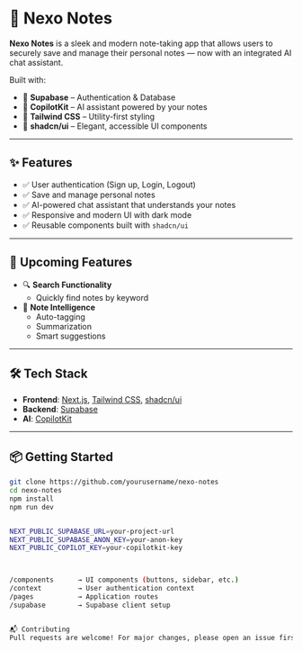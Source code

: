# 📓 Nexo Notes

**Nexo Notes** is a sleek and modern note-taking app that allows users to securely save and manage their personal notes — now with an integrated AI chat assistant.

Built with:

- 🧠 **Supabase** – Authentication & Database  
- 🤖 **CopilotKit** – AI assistant powered by your notes  
- 🎨 **Tailwind CSS** – Utility-first styling  
- 🧩 **shadcn/ui** – Elegant, accessible UI components

---

## ✨ Features

- ✅ User authentication (Sign up, Login, Logout)
- ✅ Save and manage personal notes
- ✅ AI-powered chat assistant that understands your notes
- ✅ Responsive and modern UI with dark mode
- ✅ Reusable components built with `shadcn/ui`

---

## 🔮 Upcoming Features

- 🔍 **Search Functionality**
  - Quickly find notes by keyword
- 🧠 **Note Intelligence**
  - Auto-tagging
  - Summarization
  - Smart suggestions

---

## 🛠️ Tech Stack

- **Frontend**: [Next.js](https://nextjs.org/), [Tailwind CSS](https://tailwindcss.com/), [shadcn/ui](https://ui.shadcn.com/)
- **Backend**: [Supabase](https://supabase.com/)
- **AI**: [CopilotKit](https://copilotkit.ai/)

---

## 📦 Getting Started

```bash
git clone https://github.com/yourusername/nexo-notes
cd nexo-notes
npm install
npm run dev


NEXT_PUBLIC_SUPABASE_URL=your-project-url
NEXT_PUBLIC_SUPABASE_ANON_KEY=your-anon-key
NEXT_PUBLIC_COPILOT_KEY=your-copilotkit-key



/components      → UI components (buttons, sidebar, etc.)
/context         → User authentication context
/pages           → Application routes
/supabase        → Supabase client setup


📬 Contributing
Pull requests are welcome! For major changes, please open an issue first to discuss what you would like to change.
